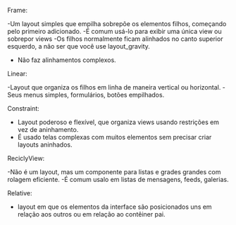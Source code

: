 Frame:

-Um layout simples que empilha sobrepõe os elementos filhos, começando pelo primeiro adicionado.
-É comum usá-lo para exibir uma única view ou sobrepor views
-Os filhos normalmente ficam alinhados no canto superior esquerdo, a não ser que você use layout_gravity.
- Não faz alinhamentos complexos.

Linear:

-Layout que organiza os filhos em linha de maneira vertical ou horizontal.
-Seus menus simples, formulários, botões empilhados.


Constraint:

- Layout poderoso e flexível, que organiza views usando restrições em vez de aninhamento.
- É usado telas complexas com muitos elementos sem precisar criar layouts aninhados.

ReciclyView:

-Não é um layout, mas um componente para listas e grades grandes com rolagem eficiente.
-É comum usalo em listas de mensagens, feeds, galerias.

Relative:

- layout em que os elementos da interface são posicionados uns em relação aos outros ou em relação ao contêiner pai.

